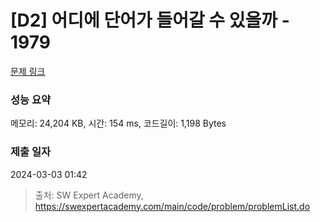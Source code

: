 # [D2] 어디에 단어가 들어갈 수 있을까 - 1979 

[문제 링크](https://swexpertacademy.com/main/code/problem/problemDetail.do?contestProbId=AV5PuPq6AaQDFAUq) 

### 성능 요약

메모리: 24,204 KB, 시간: 154 ms, 코드길이: 1,198 Bytes

### 제출 일자

2024-03-03 01:42



> 출처: SW Expert Academy, https://swexpertacademy.com/main/code/problem/problemList.do